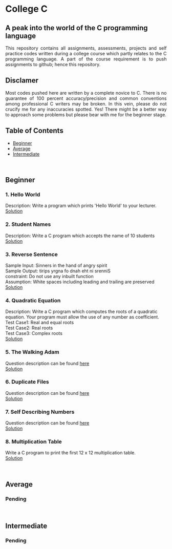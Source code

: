 # College C
## A peak into the world of the C programming language 
<p align="justify">This repository contains all assignments, assessments, projects and self practice codes written during a college course which partly relates to the C programming language. A part of the course requirement is to push assignments to github; hence this repository.</p>

## Disclamer
<p align="justify">Most codes pushed here are written by a complete novice to C. There is no guarantee of 100 percent accuracy/precision and common conventions among professional C writers may be broken. In this vein, please do not crucify me for any inaccuracies spotted. Yes! There might be a better way to approach some problems but please bear with me for the beginner stage.</p>

## Table of Contents
- [Beginner](#beginner)
- [Average](#average)
- [Intermediate](#intermediate)

<br> 

<a id='beginner'></a>

## Beginner
### 1. Hello World 
Description: Write a program which prints 'Hello World' to your lecturer.     
[Solution](https://github.com/Oyebamiji-Micheal/College-C/blob/master/Beginner/helloworld.c)


### 2. Student Names
Description: Write a C program which accepts the name of 10 students    
[Solution](https://github.com/Oyebamiji-Micheal/College-C/blob/master/Beginner/student_name.c)


### 3. Reverse Sentence
Sample Input: Sinners in the hand of angry spirit      
Sample Output: tirips yrgna fo dnah eht ni srenniS       
constraint: Do not use any inbuilt function       
Assumption: White spaces including leading and trailing are preserved      
[Solution](https://github.com/Oyebamiji-Micheal/College-C/blob/master/Beginner/reverse_sentence.c)


### 4. Quadratic Equation
Description: Write a C program which computes the roots of a quadratic equation. Your program must allow the use of any number as coefficient.      
Test Case1: Real and equal roots      
Test Case2: Real roots      
Test Case3: Complex roots      
[Solution](https://github.com/Oyebamiji-Micheal/College-C/blob/master/Beginner/quadratic_solver.c)


### 5. The Walking Adam
Question description can be found [here](https://github.com/Oyebamiji-Micheal/College-C/blob/master/Adam%2BProgramming%2BAssignment.docx)      
[Solution](https://github.com/Oyebamiji-Micheal/College-C/blob/master/walking_adam_modified.c)


### 6. Duplicate Files
Question description can be found [here](https://github.com/Oyebamiji-Micheal/College-C/blob/master/Beginner/duplicate_files_deletion.docx)      
[Solution](https://github.com/Oyebamiji-Micheal/College-C/blob/master/Beginner/duplicate_files.c)


### 7. Self Describing Numbers
Question description can be found [here](https://github.com/Oyebamiji-Micheal/College-C/blob/master/Beginner/duplicate_files_deletion.docx)      
[Solution](https://github.com/Oyebamiji-Micheal/College-C/blob/master/Beginner/self_describing_numbers.c)


### 8. Multiplication Table
Write a C program to print the first 12 x 12 multiplication table.       
[Solution](https://github.com/Oyebamiji-Micheal/College-C/blob/master/multiplication_table.c)

<br>
<a id='average'></a>

## Average
### Pending

<br>
<a id='intermediate'></a>

## Intermediate
### Pending
